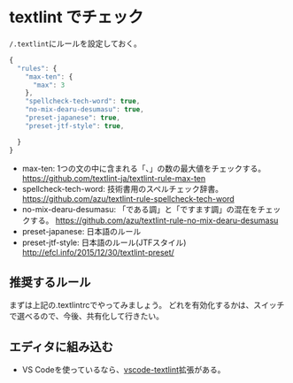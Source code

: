 
# textlint でチェック

`/.textlint`にルールを設定しておく。

```javascript
{
  "rules": {
    "max-ten": {
      "max": 3
    },
    "spellcheck-tech-word": true,
    "no-mix-dearu-desumasu": true,
    "preset-japanese": true,
    "preset-jtf-style": true,

  }
}
```

* max-ten: 1つの文の中に含まれる「、」の数の最大値をチェックする。
  https://github.com/textlint-ja/textlint-rule-max-ten
* spellcheck-tech-word: 技術書用のスペルチェック辞書。
  https://github.com/azu/textlint-rule-spellcheck-tech-word
* no-mix-dearu-desumasu: 「である調」と「ですます調」の混在をチェックする。
  https://github.com/azu/textlint-rule-no-mix-dearu-desumasu
* preset-japanese: 日本語のルール
* preset-jtf-style: 日本語のルール(JTFスタイル)
  http://efcl.info/2015/12/30/textlint-preset/


## 推奨するルール

まずは上記の.textlintrcでやってみましょう。
どれを有効化するかは、スイッチで選べるので、今後、共有化して行きたい。

## エディタに組み込む

* VS Codeを使っているなら、[vscode-textlint](https://marketplace.visualstudio.com/items?itemName=taichi.vscode-textlint)拡張がある。